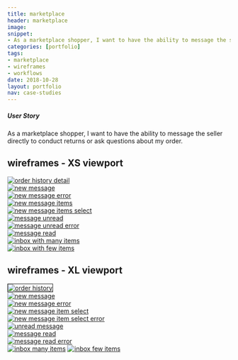 ```yaml
---
title: marketplace
header: marketplace
image: 
snippet:
- As a marketplace shopper, I want to have the ability to message the seller directly to conduct returns or ask questions about my order.
categories: [portfolio]
tags: 
- marketplace
- wireframes
- workflows
date: 2018-10-28
layout: portfolio
nav: case-studies
---
```

<!-- user story -->
<div class="w3-row block-head">
		<div class="w3-col w3-container m1"></div>
		<div class="w3-col w3-container m10">
			<h5>User Story</h5>
			<p>As a marketplace shopper, I want to have the ability to message the seller directly to conduct returns or ask questions about my order.</p>
		</div>
		<div class="w3-col w3-container m1"></div>
</div>		

<!-- xs wireframes -->	
<div class="w3-row">
	<div class="w3-col w3-container m1"></div>
	<div class="w3-col w3-container m10">
		<h2>wireframes - XS viewport</h2>
	</div>
	<div class="w3-col w3-container m1"></div>
</div>

<div class="w3-row">
	<div class="w3-col w3-container m1"></div>
	<div class="w3-col s5 m2 gallery">
		<a target="_blank" href="https://coianac.github.io/img/1MRTK-orderHistory-XS.jpg">
	    <img src="https://coianac.github.io/img/1MRTK-orderHistory-XS.jpg" alt="order history detail"></a>
	</div>
	<div class="w3-col s5 m2 gallery">
		<a target="_blank" href="https://coianac.github.io/img/2MRKT-newMSG-XS.jpg">
	    <img src="https://coianac.github.io/img/2MRKT-newMSG-XS.jpg" alt="new message"></a>
	</div>
	<div class="w3-col s5 m2 gallery">
		<a target="_blank" href="https://coianac.github.io/img/3MRKT-newMSGerror-XS.jpg">
	    <img src="https://coianac.github.io/img/3MRKT-newMSGerror-XS.jpg" alt="new message error"></a>
	</div>
	<div class="w3-col s5 m2 gallery">
		<a target="_blank" href="https://coianac.github.io/img/4MRKT-newReturnMSG-XS.jpg">
	    <img src="https://coianac.github.io/img/4MRKT-newReturnMSG-XS.jpg" alt="new message items"></a>
	</div>
	<div class="w3-col s5 m2 gallery">
		<a target="_blank" href="https://coianac.github.io/img/5MRKT-newReturnMSG-XS Copy.jpg">
	    <img src="https://coianac.github.io/img/5MRKT-newReturnMSG-XS Copy.jpg" alt="new message items select"></a>
	</div>
	<div class="w3-col w3-container m1"></div>
</div>

<div class="w3-row">
	<div class="w3-col w3-container m1"></div>
	<div class="w3-col s5 m2 gallery">
		<a target="_blank" href="https://coianac.github.io/img/MRKT-msgUnread-XS.jpg">
	    <img src="https://coianac.github.io/img/MRKT-msgUnread-XS.jpg" alt="message unread"></a>
	</div>
	<div class="w3-col s5 m2 gallery">
		<a target="_blank" href="https://coianac.github.io/img/MRKT-msgUnread-XS Copy.jpg">
	    <img src="https://coianac.github.io/img/MRKT-msgUnread-XS Copy.jpg" alt="message unread error"></a>
	</div>
	<div class="w3-col s5 m2 gallery">
		<a target="_blank" href="https://coianac.github.io/img/7MRKT-msgRead-XS.jpg">
	    <img src="https://coianac.github.io/img/7MRKT-msgRead-XS.jpg" alt="message read"></a>
	</div>
	<div class="w3-col s5 m2 gallery">
		<a target="_blank" href="https://coianac.github.io/img/6MRKT-inboxMany-XS.jpg">
	    <img src="https://coianac.github.io/img/6MRKT-inboxMany-XS.jpg" alt="inbox with many items"></a>
	</div>
	<div class="w3-col s5 m2 gallery">
		<a target="_blank" href="https://coianac.github.io/img/MRKT-inboxfewRead-XS.jpg">
	    <img src="https://coianac.github.io/img/MRKT-inboxfewRead-XS.jpg" alt="inbox with few items"></a>
	</div>
	<div class="w3-col w3-container m1"></div>
</div>

<!-- xl wireframes -->	
<div class="w3-row">
	<div class="w3-col w3-container m1"></div>
	<div class="w3-col w3-container m10">
		<h2>wireframes - XL viewport</h2>
	</div>
	<div class="w3-col w3-container m1"></div>
</div>

<div class="w3-row">
	<div class="w3-col w3-container m1"></div>
	<div class="w3-col m10">
		<div class="w3-third gallery">
			<a target="_blank" href="https://coianac.github.io/img/1MRKT-orderHistory-XL.jpg">
		    <img border="1px grey" src="https://coianac.github.io/img/1MRKT-orderHistory-XL.jpg" alt="order history"></a>
		</div>
		<div class="w3-third gallery">
			<a target="_blank" href="https://coianac.github.io/img/2MRKT-newMSG-XL.jpg">
		    <img src="https://coianac.github.io/img/2MRKT-newMSG-XL.jpg" alt="new message"></a>
		</div>
		<div class="w3-third gallery">
			<a target="_blank" href="https://coianac.github.io/img/3MRKT-newMSGerror-XL.jpg">
		    <img src="https://coianac.github.io/img/3MRKT-newMSGerror-XL.jpg" alt="new message error"></a>
		</div>
	</div>
	<div class="w3-col w3-container m1"></div>
</div>

<div class="w3-row">
	<div class="w3-col w3-container m1"></div>
	<div class="w3-col m10">
		<div class="w3-third gallery">
			<a target="_blank" href="https://coianac.github.io/img/4MRKT-newReturnMSG-XL.jpg">
		    <img src="https://coianac.github.io/img/4MRKT-newReturnMSG-XL.jpg" alt="new message item select"></a>
		</div>
		<div class="w3-third gallery">
			<a target="_blank" href="https://coianac.github.io/img/5MRKT-newReturnMSG-XL Copy.jpg">
		    <img src="https://coianac.github.io/img/5MRKT-newReturnMSG-XL Copy.jpg" alt="new message item select error"></a>
		</div>
		<div class="w3-third gallery">
			<a target="_blank" href="https://coianac.github.io/img/6MRKT-msgUnread-XL.jpg">
		    <img src="https://coianac.github.io/img/6MRKT-msgUnread-XL.jpg" alt="unread message"></a>
		</div>
	</div>
	<div class="w3-col w3-container m1"></div>
</div>

<div class="w3-row">
	<div class="w3-col w3-container m1"></div>
	<div class="w3-col m10">
		<div class="w3-third gallery">
			<a target="_blank" href="https://coianac.github.io/img/8MRKT-msgRead-XL.jpg">
		    <img src="https://coianac.github.io/img/8MRKT-msgRead-XL.jpg" alt="message read"></a>
		</div>
		<div class="w3-third gallery">
			<a target="_blank" href="https://coianac.github.io/img/MRKT-msgUnread-XL Copy.jpg">
		    <img src="https://coianac.github.io/img/MRKT-msgUnread-XL Copy.jpg" alt="message read error"></a>
		</div>
		<div class="w3-third">
			<div class="w3-row gallery">
				<div class="w3-col">
				<a target="_blank" href="https://coianac.github.io/img/7MRKT-inboxMany-XL.jpg"><img src="https://coianac.github.io/img/7MRKT-inboxMany-XL.jpg" alt="inbox many items"></a>
				<a target="_blank" href="https://coianac.github.io/img/MRKT-inboxfewRead-XL.jpg"><img src="https://coianac.github.io/img/MRKT-inboxfewRead-XL.jpg" alt="inbox few items"></a>
				</div>
			</div>
		</div>
	</div>
	<div class="w3-col w3-container m1"></div>
</div>

<!-- user stories 
<div class="w3-row">
	<div class="w3-col w3-container m1"></div>
	<div class="w3-col w3-container m10">
		<h2>User Stories</h2>
	</div>
	<div class="w3-col w3-container m1"></div>
</div>

<div class="w3-row">
	<div class="w3-col w3-container m2"></div>
	<div class="w3-col m8">
			<a target="_blank" href="https://coianac.github.io/img/User Stories.jpg">
		    <img src="https://coianac.github.io/img/User Stories.jpg" alt="User story requirements"></a>
	</div>
	<div class="w3-col w3-container m2"></div>
</div>

 sketching
<div class="w3-row">
	<div class="w3-col w3-container m1"></div>
	<div class="w3-col w3-container m10">
		<h2>Sketching Flows & Requirements</h2>
	</div>
	<div class="w3-col w3-container m1"></div>
</div>

<div class="w3-row">
	<div class="w3-col w3-container m1"></div>
	<div class="w3-col m10 w3-third">
		<div class="w3-col gallery">
			<a target="_blank" href="https://coianac.github.io/img/IMG_8105.jpg">
		    <img src="https://coianac.github.io/img/IMG_8105.jpg" alt="sketch 1"></a>
		</div>
		<div class="w3-col gallery">
			<a target="_blank" href="https://coianac.github.io/img/IMG_7528.jpg">
		    <img src="https://coianac.github.io/img/IMG_7528.jpg" alt="sketch 2"></a>
		</div>
		<div class="w3-col gallery">
			<a target="_blank" href="https://coianac.github.io/img/IMG_7075.jpg">
		    <img src="https://coianac.github.io/img/IMG_7075.jpg" alt="sketch 3"></a>
		</div>
	</div>
	<div class="w3-col w3-container m1"></div>
</div>

-->
